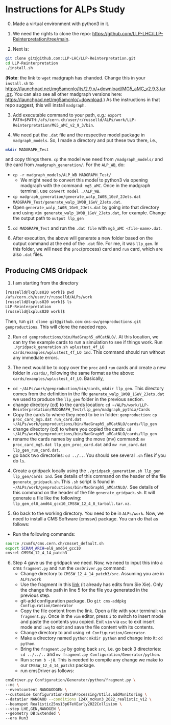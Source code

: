 # Instructions for ALPs Study
0. Made a virtual environment with python3 in it.

1. We need the rights to clone the repo: https://github.com/LLP-LHC/LLP-Reinterpretation/tree/main.
2. Next is: 
```bash
git clone git@github.com:LLP-LHC/LLP-Reinterpretation.git
cd LLP-Reinterpretation
./install.sh
```
(**Note**: the link to `wget` madgraph has chanded. Change this in your `install.sh` to https://launchpad.net/mg5amcnlo/lts/2.9.x/+download/MG5_aMC_v2.9.3.tar.gz. You can also see all other madgraph versions here: https://launchpad.net/mg5amcnlo/+download.)
As the instructions in that repo suggest, this will install `madgraph`.

3. Add executable command to your path, e.g.: `export PATH=$PATH:/afs/cern.ch/user/r/russelld/ALPs/work/LLP-Reinterpretation/MG5_aMC_v2_9_3/bin`.

4. We need put the `.dat` file and the respective model package in `madgraph_models`. So, I made a directory and put these two there, i.e.,
```bash
mkdir MADGRAPH_Test
```
and copy things there. `cp` the model wee need from `/madgraph_models/` and the card from `/madgraph_generation/`. For the `ALP_WB`, do:
 * `cp -r madgraph_models/ALP_WB MADGRAPH_Test/`
    * We might need to convert this model to python3 via opening madgraph with the command: `mg5_aMC`. Once in the madgraph terminal, use `convert model ./ALP_WB`. 
 * `cp madgraph_generation/generate_walp_1W0B_1GeV_2Jets.dat MADGRAPH_Test/generate_walp_1W0B_1GeV_2Jets.dat`.
 * Open `generate_walp_1W0B_1GeV_2Jets.dat` by going into that directory and using `vim generate_walp_1W0B_1GeV_2Jets.dat`, for example. Change the output path to `output llp_gen` 

5. `cd MADGRAPH_Test` and run the `.dat file` with `mg5_aMC <file-name>.dat`.

6. After execution, the above will generate a new folder based on the output command at the end of the `.dat` file. For me, it was `llp_gen`. In this folder, we will need the `proc`(process) card and `run` card, which are also `.dat` files.


## Producing CMS Gridpack

1. I am starting from the directory 
```bash
[russelld@lxplus820 work]$ pwd
/afs/cern.ch/user/r/russelld/ALPs/work
[russelld@lxplus820 work]$ ls
LLP-Reinterpretation
[russelld@lxplus820 work]$
```
Then, run `git clone git@github.com:cms-sw/genproductions.git genproductions`. This will clone the needed repo.

2. Run `cd genproductions/bin/MadGraph5_aMCatNLO/`. At this location, we can try the example cards to run a simulation to see if things work. Run `./gridpack_generation.sh wplustest_4f_LO cards/examples/wplustest_4f_LO 1nd`. This command should run without any immediate errors.

3. The next would be to copy over the `proc` and `run` cards and create a new folder in `/cards/`, following the same format as the above: `cards/examples/wplustest_4f_LO`. Basically,
  * `cd ~/ALPs/work/genproduction/bin/cards`, `mkdir llp_gen`. This directory comes from the definition in the file `generate_walp_1W0B_1GeV_2Jets.dat` we used to produce the `llp_gen` folder in the previous section.
  * change directory (cd) to the cards location: `cd ~/ALPs/work/LLP-Reinterpretation/MADGRAPH_Test/llp_gen/madgraph_pythia/Cards`
  * Copy the cards to where they need to be in folder: `genproduction`: `cp proc_card_mg5.dat run_card.dat ~/ALPs/work/genproductions/bin/MadGraph5_aMCatNLO/cards/llp_gen`
  * change directory (cd) to where you copied the cards:  `cd ~/ALPs/work/genproductions/bin/MadGraph5_aMCatNLO/cards/llp_gen` 
  * rename the cards names by using the move (mv) command: `mv proc_card_mg5.dat llp_gen_proc_card.dat` and `mv run_card.dat llp_gen_run_card.dat`.
  * go back two directories: `cd ../..`. You should see several `.sh` files if you do `ls`.


4. Create a gridpack locally using the `./gridpack_generation.sh llp_gen llp_gen/cards 1nd`. See details of this command on the header of the file `generate_gridpack.sh`. This `.sh` script is found in `~/ALPs/work/genproductions/bin/MadGraph5_aMCatNLO/`. See details of this command on the header of the file `generate_gridpack.sh`. It will generate a file like the following: `llp_gen_el8_amd64_gcc10_CMSSW_12_4_8_tarball.tar.xz`.

5. Go back to the working directory. You need to be in `ALPs/work`. Now, we need to install a CMS Software (cmssw) package. You can do that as follows:
 * Run the following commands: 
```bash
source /cvmfs/cms.cern.ch/cmsset_default.sh
export SCRAM_ARCH=el8_amd64_gcc10
cmsrel CMSSW_12_4_14_patch3
```   

6. Step 4 gave us the gridpack we need. Now, we need to input this into a cms `fragment.py` and run the `cmsDriver.py` command:
   * Change directory to `CMSSW_12_4_14_patch3/src`. Assuming you are in `ALPs/work`
   * Use the fragment in this [link](https://gist.github.com/Brainz22/8538908efe29ab002eb1863be3db0589) (it already has edits from Sie Xie). Only the change the path in line 5 for the file you generated in the previous step.
   * git-add configuration package. Do `git cms-addpkg Configuration/Generator`
   * Copy the file content from the link. Open a file with your terminal: `vim fragment.py`. Once in the `vim` editor, press `i` to switch to insert mode and paste the contents you copied. Exit `vim` via `esc` to exit insert mode and `:wq` to exit and save the file content with its contents.
   * Change directory to and using `cd Configuration/Generator`.
   * Make a directory named `python`: `mkdir python` and change into it: `cd python`.
   * Bring the `fragment.py` by going back `src`, i.e. go back 3 directories: `cd ../../..` and `mv fragment.py Configuration/Generator/python`.
   * Run `scram b -j8`. This is needed to compile any change we make to our `CMSSW_12_4_14_patch3` package.
   * run cmsDriver as follows:
```bash
cmsDriver.py Configuration/Generator/python/fragment.py \
--mc \
--eventcontent NANOAODGEN \
--customise Configuration/DataProcessing/Utils.addMonitoring \
--datatier NANOAOD --conditions 124X_mcRun3_2022_realistic_v12 \
--beamspot Realistic25ns13p6TeVEarly2022Collision \
--step LHE,GEN,NANOGEN \
--geometry DB:Extended \
--era Run3
```



